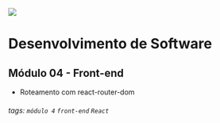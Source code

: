 ![](https://i.imgur.com/xG74tOh.png)

# Desenvolvimento de Software

## Módulo 04 - Front-end

- Roteamento com react-router-dom

###### tags: `módulo 4` `front-end` `React`
